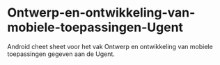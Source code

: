 # Ontwerp-en-ontwikkeling-van-mobiele-toepassingen-Ugent
Android cheet sheet voor het vak Ontwerp en ontwikkeling van mobiele toepassingen gegeven aan de Ugent.
